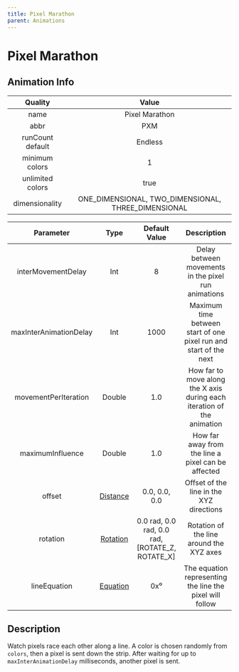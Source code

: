 ```yaml
---
title: Pixel Marathon
parent: Animations
---
```


<!-- THIS FILE IS AUTOMATICALLY GENERATED -->
<!-- MAKE CHANGES TO THE AnimationInfo INSTANCE ASSOCIATED WITH THIS ANIMATION -->

# Pixel Marathon

## Animation Info

|Quality|Value|
|:-:|:-:|
|name|Pixel Marathon|
|abbr|PXM|
|runCount default|Endless|
|minimum colors|1|
|unlimited colors|true|
|dimensionality|ONE_DIMENSIONAL, TWO_DIMENSIONAL, THREE_DIMENSIONAL|

|Parameter|Type|Default Value|Description|
|:-:|:-:|:-:|:-:|
|interMovementDelay|Int|8|Delay between movements in the pixel run animations|
|maxInterAnimationDelay|Int|1000|Maximum time between start of one pixel run and start of the next|
|movementPerIteration|Double|1.0|How far to move along the X axis during each iteration of the animation|
|maximumInfluence|Double|1.0|How far away from the line a pixel can be affected|
|offset|[Distance](core/new-animations#distance)|0.0, 0.0, 0.0|Offset of the line in the XYZ directions|
|rotation|[Rotation](core/new-animations#rotation)|0.0 rad, 0.0 rad, 0.0 rad, [ROTATE_Z, ROTATE_X]|Rotation of the line around the XYZ axes|
|lineEquation|[Equation](core/new-animations#equation)|0x⁰|The equation representing the line the pixel will follow|

## Description
Watch pixels race each other along a line.
A color is chosen randomly from `colors`, then a pixel is sent down the strip.
After waiting for up to `maxInterAnimationDelay` milliseconds, another pixel is sent.

